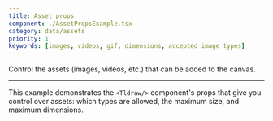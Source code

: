 ```yaml
---
title: Asset props
component: ./AssetPropsExample.tsx
category: data/assets
priority: 1
keywords: [images, videos, gif, dimensions, accepted image types]
---
```


Control the assets (images, videos, etc.) that can be added to the canvas.

---

This example demonstrates the `<Tldraw/>` component's props that give you control over assets: which types are allowed, the maximum size, and maximum dimensions.
